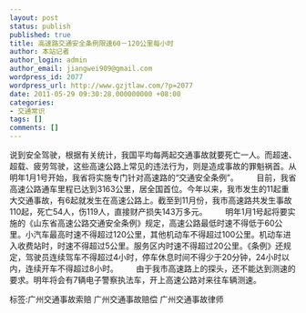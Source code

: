 ```yaml
---
layout: post
status: publish
published: true
title: 高速路交通安全条例限速60－120公里每小时
author: 本站记者
author_login: admin
author_email: jiangwei909@gmail.com
wordpress_id: 2077
wordpress_url: http://www.gzjtlaw.com/?p=2077
date: 2011-05-29 09:30:28.000000000 +08:00
categories:
- 交通常识
tags: []
comments: []
---
```

说到安全驾驶，根据有关统计，我国平均每两起交通事故就要死亡一人。而超速、超载、疲劳驾驶，这些高速公路上常见的违法行为，则是造成事故的罪魁祸首。从明年1月1号开始，我省将实施专门针对高速路的&ldquo;交通安全条例&rdquo;。 　　目前，我省高速公路通车里程已达到3163公里，居全国首位。今年以来，我市发生的11起重大交通事故，有6起就发生在高速公路上。截至到11月份，我市高速路共发生事故110起，死亡54人，伤119人，直接财产损失143万多元。 　　明年1月1号起将要实施的《山东省高速公路交通安全条例》规定，高速公路最低时速不得低于60公里。小汽车最高时速不得超过120公里，其他机动车不得超过100公里。机动车进入收费站时，时速不得超过5公里。服务区内时速不得超过20公里。《条例》还规定，驾驶员连续驾车不得超过4小时，停车休息时间不得少于20分钟，24小时以内，连续开车不得超过8小时。 　　由于我市高速路上的探头，还不能达到测速的要求。明年将会有7辆电子警察执法车，开上高速公路对来往车辆测速。标签:广州交通事故索赔 广州交通事故赔偿 广州交通事故律师
